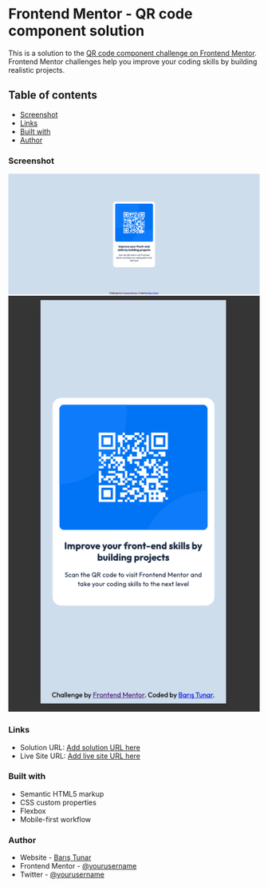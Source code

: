 # Frontend Mentor - QR code component solution

This is a solution to the [QR code component challenge on Frontend Mentor](https://www.frontendmentor.io/challenges/qr-code-component-iux_sIO_H). Frontend Mentor challenges help you improve your coding skills by building realistic projects. 

## Table of contents

  - [Screenshot](#screenshot)
  - [Links](#links)
  - [Built with](#built-with)
  - [Author](#author)


### Screenshot

![Desktop](./src/images/qr-code-desktop.png)
![Mobile](./src/images/qr-code-mobile.png)

### Links

- Solution URL: [Add solution URL here](https://your-solution-url.com)
- Live Site URL: [Add live site URL here](https://your-live-site-url.com)


### Built with

- Semantic HTML5 markup
- CSS custom properties
- Flexbox
- Mobile-first workflow

### Author

- Website - [Barış Tunar](https://www.baristunar.com)
- Frontend Mentor - [@yourusername](https://www.frontendmentor.io/profile/baristunar)
- Twitter - [@yourusername](https://www.twitter.com/baristunar)
